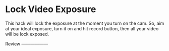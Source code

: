 Lock Video Exposure
====================

This hack will lock the exposure at the moment you turn on the cam. So, aim at your ideal exposure, turn it on and hit record button, then all your video will be lock exposed.

Review
——————
